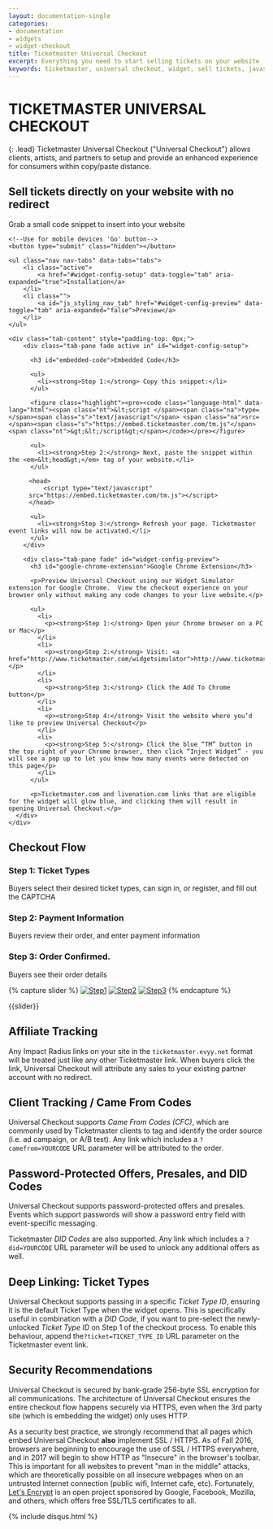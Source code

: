 ```yaml
---
layout: documentation-single
categories:
- documentation
- widgets
- widget-checkout
title: Ticketmaster Universal Checkout
excerpt: Everything you need to start selling tickets on your website
keywords: ticketmaster, universal checkout, widget, sell tickets, javascript, developer
---
```


# TICKETMASTER UNIVERSAL CHECKOUT

{: .lead}
Ticketmaster Universal Checkout ("Universal Checkout") allows clients, artists, and partners to setup and provide an enhanced experience for consumers within copy/paste distance.

## Sell tickets directly on your website with no redirect

Grab a small code snippet to insert into your website

<div class="col-lg-12 config-block">

<form accept-charset="UTF-8" class="main-widget-config-form common_tabs" method="post" autocomplete="off">

    <!--Use for mobile devices 'Go' button-->
    <button type="submit" class="hidden"></button>

    <ul class="nav nav-tabs" data-tabs="tabs">
        <li class="active">
            <a href="#widget-config-setup" data-toggle="tab" aria-expanded="true">Installation</a>
        </li>
        <li class="">
            <a id="js_styling_nav_tab" href="#widget-config-preview" data-toggle="tab" aria-expanded="false">Preview</a>
        </li>
    </ul>

    <div class="tab-content" style="padding-top: 0px;">
        <div class="tab-pane fade active in" id="widget-config-setup">

          <h3 id="embedded-code">Embedded Code</h3>

          <ul>
            <li><strong>Step 1:</strong> Copy this snippet:</li>
          </ul>

          <figure class="highlight"><pre><code class="language-html" data-lang="html"><span class="nt">&lt;script </span><span class="na">type=</span><span class="s">"text/javascript"</span> <span class="na">src=</span><span class="s">"https://embed.ticketmaster.com/tm.js"</span><span class="nt">&gt;&lt;/script&gt;</span></code></pre></figure>

          <ul>
            <li><strong>Step 2:</strong> Next, paste the snippet within the <em>&lt;head&gt;</em> tag of your website.</li>
          </ul>

<figure class="highlight"><pre><code class="language-html" data-lang="html"><span class="nt">&lt;head&gt;</span>
    <span class="nt">&lt;script </span><span class="na">type=</span><span class="s">"text/javascript"</span> <span class="na">src=</span><span class="s">"https://embed.ticketmaster.com/tm.js"</span><span class="nt">&gt;&lt;/script&gt;</span>
<span class="nt">&lt;/head&gt;</span></code></pre></figure>

          <ul>
            <li><strong>Step 3:</strong> Refresh your page. Ticketmaster event links will now be activated.</li>
          </ul>
        </div>

        <div class="tab-pane fade" id="widget-config-preview">
          <h3 id="google-chrome-extension">Google Chrome Extension</h3>

          <p>Preview Universal Checkout using our Widget Simulator extension for Google Chrome.  View the checkout experience on your browser only without making any code changes to your live website.</p>

          <ul>
            <li>
              <p><strong>Step 1:</strong> Open your Chrome browser on a PC or Mac</p>
            </li>
            <li>
              <p><strong>Step 2:</strong> Visit: <a href="http://www.ticketmaster.com/widgetsimulator">http://www.ticketmaster.com/widgetsimulator</a></p>
            </li>
            <li>
              <p><strong>Step 3:</strong> Click the Add To Chrome button</p>
            </li>
            <li>
              <p><strong>Step 4:</strong> Visit the website where you’d like to preview Universal Checkout</p>
            </li>
            <li>
              <p><strong>Step 5:</strong> Click the blue “TM” button in the top right of your Chrome browser, then click “Inject Widget” - you will see a pop up to let you know how many events were detected on this page</p>
            </li>
          </ul>

          <p>Ticketmaster.com and livenation.com links that are eligible for the widget will glow blue, and clicking them will result in opening Universal Checkout.</p>
      </div>
    </div>

</form>
</div>

## Checkout Flow

<script src="{{"/scripts/vendors/carousel.min.js" | prepend: site.baseurl }}"></script>
<script src="{{"/scripts/components/checkout-widget.js" | prepend: site.baseurl }}"></script>

### Step 1: Ticket Types

Buyers select their desired ticket types, can sign in, or register, and fill out the CAPTCHA

### Step 2: Payment Information

Buyers review their order, and enter payment information

### Step 3: Order Confirmed.

Buyers see their order details


{% capture slider %}
[![Step1](/assets/img/products-and-docs/checkout-widget-step-1.png)](/assets/img/products-and-docs/checkout-widget-step-1.png)
[![Step2](/assets/img/products-and-docs/checkout-widget-step-2.png)](/assets/img/products-and-docs/checkout-widget-step-2.png)
[![Step3](/assets/img/products-and-docs/checkout-widget-step-3.png)](/assets/img/products-and-docs/checkout-widget-step-3.png)
{% endcapture %}

<div id="carousel" class="col-xs-12" markdown="1" style="margin-top: 0px; margin-bottom: 0px;">
  <div class="carousel-controls">
    <div class="carousel-prev"></div>
    <div class="carousel-next"></div>
  </div>
  {{slider}}
</div>

<div class="clearfix"></div>

## Affiliate Tracking

Any Impact Radius links on your site in the `ticketmaster.evyy.net` format will be treated just like any other Ticketmaster link. When buyers click the link, Universal Checkout will attribute any sales to your existing partner account with no redirect.

## Client Tracking / Came From Codes

Universal Checkout supports _Came From Codes (CFC)_, which are commonly used by Ticketmaster clients to tag and identify the order source (i.e. ad campaign, or A/B test).  Any link which includes a `?camefrom=YOURCODE` URL parameter will be attributed to the order.

## Password-Protected Offers, Presales, and DID Codes

Universal Checkout supports password-protected offers and presales.  Events which support passwords will show a password entry field with event-specific messaging.

Ticketmaster _DID Codes_ are also supported.  Any link which includes a `?did=YOURCODE` URL parameter will be used to unlock any additional offers as well.

## Deep Linking: Ticket Types

Universal Checkout supports passing in a specific _Ticket Type ID_, ensuring it is the default Ticket Type when the widget opens.  This is specifically useful in combination with a _DID Code_, if you want to pre-select the newly-unlocked _Ticket Type ID_ on Step 1 of the checkout process.  To enable this behaviour, append the`?ticket=TICKET_TYPE_ID` URL parameter on the Ticketmaster event link.

## Security Recommendations

Universal Checkout is secured by bank-grade 256-byte SSL encryption for all communications.  The architecture of Universal Checkout ensures the entire checkout flow happens securely via HTTPS, even when the 3rd party site (which is embedding the widget) only uses HTTP.

As a security best practice, we strongly recommend that all pages which embed Universal Checkout __also__ implement SSL / HTTPS.  As of Fall 2016, browsers are beginning to encourage the use of SSL / HTTPS everywhere, and in 2017 will begin to show HTTP as "Insecure" in the browser's toolbar.  This is important for all websites to prevent "man in the middle" attacks, which are theoretically possible on all insecure webpages when on an untrusted Internet connection (public wifi, Internet cafe, etc).  Fortunately, [Let's Encrypt](https://letsencrypt.org/) is an open project sponsored by Google, Facebook, Mozilla, and others, which offers free SSL/TLS certificates to all.


{% include disqus.html %}
